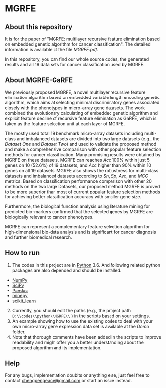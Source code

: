 # MGRFE
## About this repository

It is for the paper of "MGRFE: multilayer recursive feature elimination based on embedded genetic algorithm for cancer classification". The detailed information is available at the file *MGRFE.pdf*.

In this repository, you can find our whole source codes, the generated results and all 19 data sets for cancer classification used by MGRFE.

## About MGRFE-GaRFE

We previously proposed MGRFE, a novel multilayer recursive feature elimination algorithm based on embedded variable length encoding genetic algorithm, which aims at selecting minimal discriminatory genes associated closely with the phenotypes in micro-array gene datasets. The work combined the evolutionary calculating of embedded genetic algorithm and explicit feature decline of recursive feature elimination as GaRFE, which is taken as the feature selection unit at each layer of MGRFE.

The mostly used total 19 benchmark micro-array datasets including multi-class and imbalanced datasets are divided into two large datasets (e.g., the *Dataset One* and *Dataset Two*) and used to validate the proposed method and make a comprehensive comparison with other popular feature selection methods for cancer classification. Many promising results were obtained by MGRFE on these datasets. MGRFE can reaches *Acc* 100% within just 5 genes on 10 (52.6%) of 19 datasets, and *Acc* higher than 90% within 10 genes on all 19 datasets. MGRFE also shows the robustness for multi-class datasets and imbalanced datasets according to *Sn*, *Sp*, *Avc*, and *MCC* metrics. Based on classification performance comparison with other 20 methods on the two large Datasets, our proposed method MGRFE is proved to be more superior than most of current popular feature selection methods for achieving better classification accuracy with smaller gene size.

Furthermore, the biological function analysis using literature mining for predicted bio-markers confirmed that the selected genes by MGRFE are biologically relevant to cancer phenotypes. 

MGRFE can represent a complementary feature selection algorithm for high-dimensional bio-data analysis and is significant for cancer diagnosis and further biomedical research.

## How to run

1. The codes in this project are in [Python](https://www.python.org/downloads/) 3.6. And following related python packages are also depended and should be installed.
  - [NumPy](http://www.numpy.org/)
  - [SciPy](https://www.scipy.org/)
  - [Pandas](http://pandas.pydata.org/)
  - [minepy](https://pypi.python.org/pypi/minepy)
  - [scikit_learn](http://scikit-learn.org/stable/)
2. Currently, you should edit the paths (e.g., the project path `D:\\codes\\python\\MGRFE\\` ) in the scripts based on your settings.
3. An example showing how to use the existing codes to deal with your own micro-array gene expression data set is available at the *Demo* folder.
4. Note that thorough comments have been added in the scripts to improve readability and might offer you a better understanding about the proposed algorithm and its implementation.

## Help

For any bugs, implementation doublts or anything else, just feel free to contact chengpengeace@gmail.com or start an issue instead.
